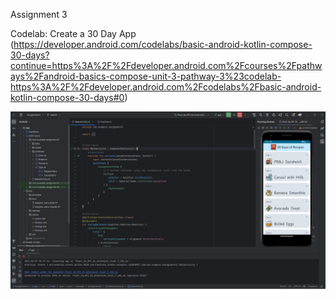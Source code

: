Assignment 3

Codelab: Create a 30 Day App (https://developer.android.com/codelabs/basic-android-kotlin-compose-30-days?continue=https%3A%2F%2Fdeveloper.android.com%2Fcourses%2Fpathways%2Fandroid-basics-compose-unit-3-pathway-3%23codelab-https%3A%2F%2Fdeveloper.android.com%2Fcodelabs%2Fbasic-android-kotlin-compose-30-days#0)

![Screenshot](https://github.com/danielkakiuthi/SODV3203_Assignment3/blob/master/app/src/main/res/drawable/screenshot_2024_03_07_093122.png)

